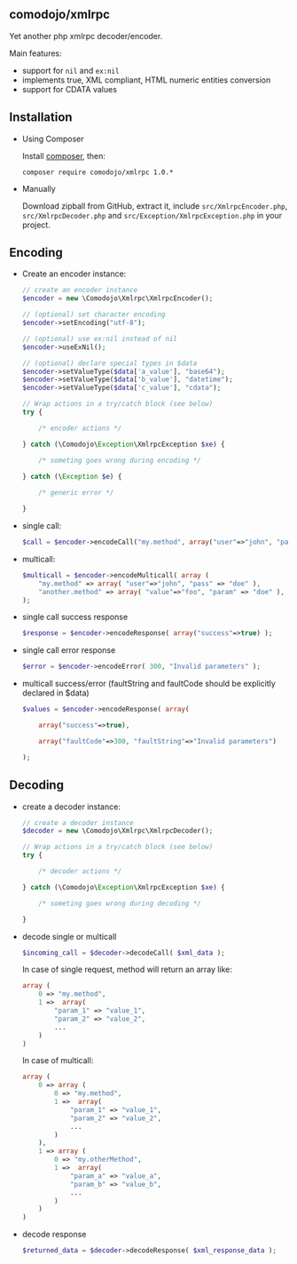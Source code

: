 ## comodojo/xmlrpc

Yet another php xmlrpc decoder/encoder.

Main features:

- support for `nil` and `ex:nil`
- implements true, XML compliant, HTML numeric entities conversion
- support for CDATA values

## Installation

- Using Composer

    Install [composer](https://getcomposer.org/), then:

    `` composer require comodojo/xmlrpc 1.0.* ``

-   Manually

    Download zipball from GitHub, extract it, include `src/XmlrpcEncoder.php`, `src/XmlrpcDecoder.php` and `src/Exception/XmlrpcException.php` in your project.

## Encoding

-   Create an encoder instance:

    ```php
    // create an encoder instance
    $encoder = new \Comodojo\Xmlrpc\XmlrpcEncoder();

    // (optional) set character encoding
    $encoder->setEncoding("utf-8");

    // (optional) use ex:nil instead of nil
    $encoder->useExNil();

    // (optional) declare special types in $data
    $encoder->setValueType($data['a_value'], "base64");
    $encoder->setValueType($data['b_value'], "datetime");
    $encoder->setValueType($data['c_value'], "cdata");
    
    // Wrap actions in a try/catch block (see below)
    try {

        /* encoder actions */

    } catch (\Comodojo\Exception\XmlrpcException $xe) {

        /* someting goes wrong during encoding */

    } catch (\Exception $e) {
        
        /* generic error */

    }

    ```

-   single call:

    ```php
    $call = $encoder->encodeCall("my.method", array("user"=>"john", "pass" => "doe")) ;

    ```

-   multicall:

    ```php
    $multicall = $encoder->encodeMulticall( array (
        "my.method" => array( "user"=>"john", "pass" => "doe" ),
        "another.method" => array( "value"=>"foo", "param" => "doe" ),
    );

    ```

-   single call success response

    ```php
    $response = $encoder->encodeResponse( array("success"=>true) );

    ```

-   single call error response

    ```php
    $error = $encoder->encodeError( 300, "Invalid parameters" );

    ```

-   multicall success/error (faultString and faultCode should be explicitly declared in $data)

    ```php
    $values = $encoder->encodeResponse( array(

        array("success"=>true),

        array("faultCode"=>300, "faultString"=>"Invalid parameters")

    );

    ```

## Decoding

-   create a decoder instance:

    ```php
    // create a decoder instance
    $decoder = new \Comodojo\Xmlrpc\XmlrpcDecoder();
    
    // Wrap actions in a try/catch block (see below)
    try {

        /* decoder actions */

    } catch (\Comodojo\Exception\XmlrpcException $xe) {

        /* someting goes wrong during decoding */

    }

    ```

-   decode single or multicall

    ```php
    $incoming_call = $decoder->decodeCall( $xml_data );

    ```

    In case of single request, method will return an array like:

    ```php
    array (
        0 => "my.method",
        1 =>  array(
            "param_1" => "value_1",
            "param_2" => "value_2",
            ...
        )
    )

    ```

    In case of multicall:

    ```php
    array (
        0 => array (
            0 => "my.method",
            1 =>  array(
                "param_1" => "value_1",
                "param_2" => "value_2",
                ...
            )
        ),
        1 => array (
            0 => "my.otherMethod",
            1 =>  array(
                "param_a" => "value_a",
                "param_b" => "value_b",
                ...
            )
        )
    )

    ```

-   decode response
    
    ```php
    $returned_data = $decoder->decodeResponse( $xml_response_data );

    ```
